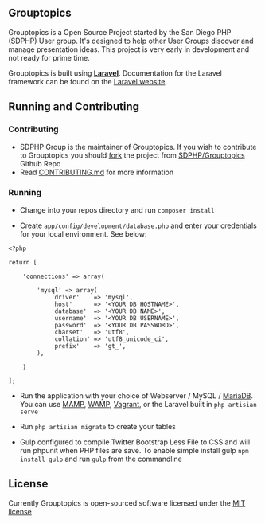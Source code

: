 ## Grouptopics

Grouptopics is a Open Source Project started by the San Diego PHP (SDPHP) User group. It's designed to help other User Groups discover and manage presentation ideas.
This project is very early in development and not ready for prime time.

Grouptopics is built using **[Laravel](https://packagist.org/packages/laravel/framework)**. Documentation for the Laravel framework can be found on the [Laravel website](http://laravel.com/docs).

## Running and Contributing

### Contributing
* SDPHP Group is the maintainer of Grouptopics. If you wish to contribute to Grouptopics you should [fork](https://help.github.com/articles/fork-a-repo) the project from [SDPHP/Grouptopics](https://github.com/sdphp/grouptopics.org) Github Repo
* Read [CONTRIBUTING.md](CONTRIBUTING.md) for more information

### Running

* Change into your repos directory and run ```composer install```

* Create ```app/config/development/database.php``` and enter your credentials for your local environment. See below:

```
<?php

return [

	'connections' => array(

		'mysql' => array(
			'driver'    => 'mysql',
			'host'      => '<YOUR DB HOSTNAME>',
			'database'  => '<YOUR DB NAME>',
			'username'  => '<YOUR DB USERNAME>',
			'password'  => '<YOUR DB PASSWORD>',
			'charset'   => 'utf8',
			'collation' => 'utf8_unicode_ci',
			'prefix'    => 'gt_',
		),

	)

];
```

* Run the application with your choice of Webserver / MySQL /  [MariaDB](https://mariadb.org/). You can use [MAMP](https://www.mamp.info/), [WAMP](http://www.wampserver.com/en/), [Vagrant](http://www.vagrantup.com), or the Laravel built in ```php artisian serve```

* Run ```php artisian migrate``` to create your tables

* Gulp configured to compile Twitter Bootstrap Less File to CSS and will run phpunit when PHP files are save. To enable simple install gulp ```npm install gulp``` and run ```gulp``` from the commandline

## License

Currently Grouptopics is open-sourced software licensed under the [MIT license](http://opensource.org/licenses/MIT)
